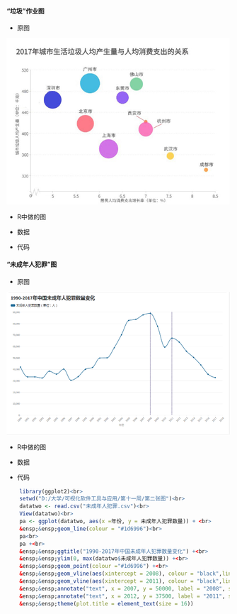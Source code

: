 #### “垃圾”作业图

- 原图

![image](https://github.com/wangsihan98/homework/blob/master/homework4-picture3.jpg)

- R中做的图


- 数据

- 代码




#### “未成年人犯罪”图

- 原图

![image](https://github.com/wangsihan98/homework/blob/master/homework5-picture2.png)

- R中做的图

- 数据

- 代码
```R
	library(ggplot2)<br>
	setwd("D:/大学/可视化软件工具与应用/第十一周/第二张图")<br>
	datatwo <- read.csv("未成年人犯罪.csv")<br>
	View(datatwo)<br>
	pa <- ggplot(datatwo, aes(x =年份, y = 未成年人犯罪数量)) + <br>
  	&ensp;&ensp;geom_line(colour = "#1d6996")<br>
	pa<br>
	pa +<br>
	&ensp;&ensp;ggtitle("1990-2017年中国未成年人犯罪数量变化") +<br>
	&ensp;&ensp;ylim(0, max(datatwo$未成年人犯罪数量)) +<br>
	&ensp;&ensp;geom_point(colour ="#1d6996") +<br>
	&ensp;&ensp;geom_vline(aes(xintercept = 2008), colour = "black",linetype = "dashed", size = 0.5) +<br>
	&ensp;&ensp;geom_vline(aes(xintercept = 2011), colour = "black",linetype = "dashed", size = 0.5) +<br>
	&ensp;&ensp;annotate("text", x = 2007, y = 50000, label = "2008", size = 4) +<br>
	&ensp;&ensp;annotate("text", x = 2012, y = 37500, label = "2011", size = 4) +<br>
	&ensp;&ensp;theme(plot.title = element_text(size = 16))
```
